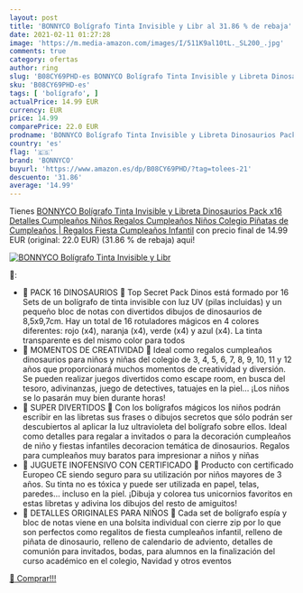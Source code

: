 ```yaml
---
layout: post
title: 'BONNYCO Bolígrafo Tinta Invisible y Libr al 31.86 % de rebaja'
date: 2021-02-11 01:27:28
image: 'https://m.media-amazon.com/images/I/511K9al10tL._SL200_.jpg'
comments: true
category: ofertas
author: ring
slug: 'B08CY69PHD-es BONNYCO Bolígrafo Tinta Invisible y Libreta Dinosaurios...'
sku: 'B08CY69PHD-es'
tags: [ 'bolígrafo', ]
actualPrice: 14.99 EUR
currency: EUR
price: 14.99
comparePrice: 22.0 EUR
prodname: 'BONNYCO Bolígrafo Tinta Invisible y Libreta Dinosaurios Pack x16 Detalles Cumpleaños Niños  Regalos Cumpleaños Niños Colegio  Piñatas de Cumpleaños | Regalos Fiesta Cumpleaños Infantil'
country: 'es'
flag: '🇪🇸'
brand: 'BONNYCO'
buyurl: 'https://www.amazon.es/dp/B08CY69PHD/?tag=tolees-21'
descuento: '31.86'
average: '14.99'
---
```


Tienes [BONNYCO Bolígrafo Tinta Invisible y Libreta Dinosaurios Pack x16 Detalles Cumpleaños Niños  Regalos Cumpleaños Niños Colegio  Piñatas de Cumpleaños | Regalos Fiesta Cumpleaños Infantil](https://www.amazon.es/dp/B08CY69PHD/?tag=tolees-21) con precio final de  14.99 EUR (original: 22.0 EUR) (31.86 %  de rebaja) aqui!

[![BONNYCO Bolígrafo Tinta Invisible y Libr](https://m.media-amazon.com/images/I/511K9al10tL._SL200_.jpg)](https://www.amazon.es/dp/B08CY69PHD/?tag=tolees-21)

🔎:

- 🦖 PACK 16 DINOSAURIOS 🦖 Top Secret Pack Dinos está formado por 16 Sets de un bolígrafo de tinta invisible con luz UV (pilas incluidas) y un pequeño bloc de notas con divertidos dibujos de dinosaurios de 8,5x9,7cm. Hay un total de 16 rotuladores mágicos en 4 colores diferentes: rojo (x4), naranja (x4), verde (x4) y azul (x4). La tinta transparente es del mismo color para todos
- 🦖 MOMENTOS DE CREATIVIDAD 🦖 Ideal como regalos cumpleaños dinosaurios para niños y niñas del colegio de 3, 4, 5, 6, 7, 8, 9, 10, 11 y 12 años que proporcionará muchos momentos de creatividad y diversión. Se pueden realizar juegos divertidos como escape room, en busca del tesoro, adivinanzas, juego de detectives, tatuajes en la piel... ¡Los niños se lo pasarán muy bien durante horas!
- 🦖 SUPER DIVERTIDOS 🦖 Con los bolígrafos mágicos los niños podrán escribir en las libretas sus frases o dibujos secretos que sólo podrán ser descubiertos al aplicar la luz ultravioleta del bolígrafo sobre ellos. Ideal como detalles para regalar a invitados o para la decoración cumpleaños de niño y fiestas infantiles decoracion temática de dinosaurios. Regalos para cumpleaños muy baratos para impresionar a niños y niñas
- 🦖 JUGUETE INOFENSIVO CON CERTIFICADO 🦖 Producto con certificado Europeo CE siendo seguro para su utilización por niños mayores de 3 años. Su tinta no es tóxica y puede ser utilizada en papel, telas, paredes... incluso en la piel. ¡Dibuja y colorea tus unicornios favoritos en estas libretas y adivina los dibujos del resto de amiguitos!
- 🦖 DETALLES ORIGINALES PARA NIÑOS 🦖 Cada set de bolígrafo espía y bloc de notas viene en una bolsita individual con cierre zip por lo que son perfectos como regalitos de fiesta cumpleaños infantil, relleno de piñata de dinosaurio, relleno de calendario de adviento, detalles de comunión para invitados, bodas, para alumnos en la finalización del curso académico en el colegio, Navidad y otros eventos

[🛒 Comprar!!!](https://www.amazon.es/dp/B08CY69PHD/?tag=tolees-21)

